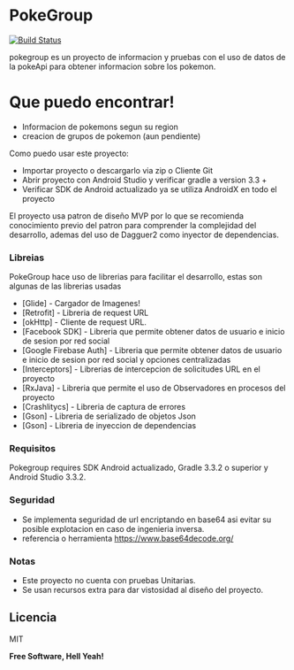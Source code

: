 # PokeGroup


[![Build Status](https://travis-ci.org/joemccann/dillinger.svg?branch=master)](https://travis-ci.org/joemccann/dillinger)

pokegroup es un proyecto de informacion y pruebas con el uso de datos de la pokeApi para obtener informacion sobre los pokemon.



# Que puedo encontrar!

  - Informacion de pokemons segun su region
  - creacion de grupos de pokemon (aun pendiente)


Como puedo usar este proyecto:
  - Importar proyecto o descargarlo via zip o Cliente Git
  - Abrir proyecto con Android Studio y verificar gradle a version 3.3 +
  - Verificar SDK de Android actualizado ya se utiliza AndroidX en todo el proyecto

El proyecto usa patron de diseño MVP por lo que se recomienda conocimiento previo del patron para comprender la complejidad del desarrollo, ademas del uso de Dagguer2 como inyector de dependencias.


### Libreias

PokeGroup hace uso de librerias para facilitar el desarrollo, estas son algunas de las librerias usadas

* [Glide] - Cargador de Imagenes!
* [Retrofit] - Libreria de request URL
* [okHttp] - Cliente de request URL.
* [Facebook SDK] - Libreria que permite obtener datos de usuario e inicio de sesion por red social
* [Google Firebase Auth] - Libreria que permite obtener datos de usuario e inicio de sesion por red social y opciones centralizadas
* [Interceptors] - Librerias de intercepcion de solicitudes URL en el proyecto
* [RxJava] - Libreria que permite el uso de Observadores en procesos del proyecto
* [Crashlitycs] - Libreria de captura de errores
* [Gson] - Libreria de serializado de objetos Json
* [Gson] - Libreria de inyeccion de dependencias



### Requisitos

Pokegroup requires SDK Android actualizado, Gradle 3.3.2 o superior y Android Studio 3.3.2.


### Seguridad
* Se implementa seguridad de url encriptando en base64 asi evitar su posible explotacion en caso de ingenieria inversa.
* referencia o herramienta https://www.base64decode.org/

### Notas

 - Este proyecto no cuenta con pruebas Unitarias.
 - Se usan recursos extra para dar vistosidad al diseño del proyecto. 

Licencia
----

MIT


**Free Software, Hell Yeah!**


